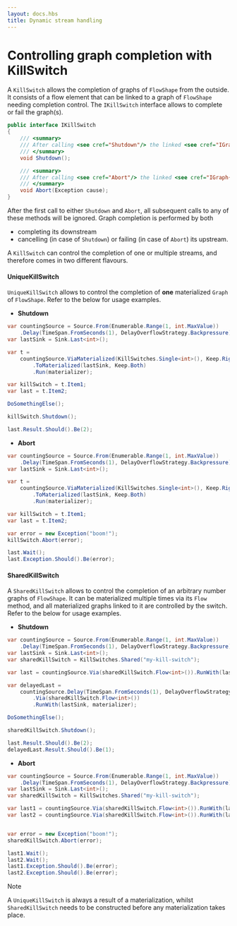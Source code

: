 ```yaml
---
layout: docs.hbs
title: Dynamic stream handling
---
```


# Controlling graph completion with KillSwitch

A ``KillSwitch`` allows the completion of graphs of ``FlowShape`` from the outside. It consists of a flow element that
can be linked to a graph of ``FlowShape`` needing completion control.
The ``IKillSwitch`` interface allows to complete or fail the graph(s).

```csharp
public interface IKillSwitch
{
    /// <summary>
    /// After calling <see cref="Shutdown"/> the linked <see cref="IGraph{TShape}"/>s of <see cref="FlowShape{TIn,TOut}"/> are completed normally.
    /// </summary>
    void Shutdown();

    /// <summary>
    /// After calling <see cref="Abort"/> the linked <see cref="IGraph{TShape}"/>s of <see cref="FlowShape{TIn,TOut}"/> are failed.
    /// </summary>
    void Abort(Exception cause);
}
```

After the first call to either ``Shutdown`` and ``Abort``, all subsequent calls to any of these methods will be ignored.
Graph completion is performed by both

* completing its downstream
* cancelling (in case of ``Shutdown``) or failing (in case of ``Abort``) its upstream.

A ``KillSwitch`` can control the completion of one or multiple streams, and therefore comes in two different flavours.

#### UniqueKillSwitch

``UniqueKillSwitch`` allows to control the completion of **one** materialized ``Graph`` of ``FlowShape``. Refer to the
below for usage examples.

* **Shutdown**

```csharp
var countingSource = Source.From(Enumerable.Range(1, int.MaxValue))
    .Delay(TimeSpan.FromSeconds(1), DelayOverflowStrategy.Backpressure);
var lastSink = Sink.Last<int>();

var t =
    countingSource.ViaMaterialized(KillSwitches.Single<int>(), Keep.Right)
        .ToMaterialized(lastSink, Keep.Both)
        .Run(materializer);

var killSwitch = t.Item1;
var last = t.Item2;

DoSomethingElse();

killSwitch.Shutdown();

last.Result.Should().Be(2);
```

* **Abort**

```csharp
var countingSource = Source.From(Enumerable.Range(1, int.MaxValue))
    .Delay(TimeSpan.FromSeconds(1), DelayOverflowStrategy.Backpressure);
var lastSink = Sink.Last<int>();

var t =
    countingSource.ViaMaterialized(KillSwitches.Single<int>(), Keep.Right)
        .ToMaterialized(lastSink, Keep.Both)
        .Run(materializer);

var killSwitch = t.Item1;
var last = t.Item2;

var error = new Exception("boom!");
killSwitch.Abort(error);

last.Wait();
last.Exception.Should().Be(error);
```

#### SharedKillSwitch

A ``SharedKillSwitch`` allows to control the completion of an arbitrary number graphs of ``FlowShape``. It can be
materialized multiple times via its ``Flow`` method, and all materialized graphs linked to it are controlled by the switch.
Refer to the below for usage examples.

* **Shutdown**

```csharp
var countingSource = Source.From(Enumerable.Range(1, int.MaxValue))
    .Delay(TimeSpan.FromSeconds(1), DelayOverflowStrategy.Backpressure);
var lastSink = Sink.Last<int>();
var sharedKillSwitch = KillSwitches.Shared("my-kill-switch");

var last = countingSource.Via(sharedKillSwitch.Flow<int>()).RunWith(lastSink, materializer);

var delayedLast =
    countingSource.Delay(TimeSpan.FromSeconds(1), DelayOverflowStrategy.Backpressure)
        .Via(sharedKillSwitch.Flow<int>())
        .RunWith(lastSink, materializer);

DoSomethingElse();

sharedKillSwitch.Shutdown();

last.Result.Should().Be(2);
delayedLast.Result.Should().Be(1);
```

* **Abort**

```csharp
var countingSource = Source.From(Enumerable.Range(1, int.MaxValue))
    .Delay(TimeSpan.FromSeconds(1), DelayOverflowStrategy.Backpressure);
var lastSink = Sink.Last<int>();
var sharedKillSwitch = KillSwitches.Shared("my-kill-switch");

var last1 = countingSource.Via(sharedKillSwitch.Flow<int>()).RunWith(lastSink, materializer);
var last2 = countingSource.Via(sharedKillSwitch.Flow<int>()).RunWith(lastSink, materializer);


var error = new Exception("boom!");
sharedKillSwitch.Abort(error);

last1.Wait();
last2.Wait();
last1.Exception.Should().Be(error);
last2.Exception.Should().Be(error);
```

> [!NOTE]
> A ``UniqueKillSwitch`` is always a result of a materialization, whilst ``SharedKillSwitch`` needs to be constructed before any materialization takes place.
